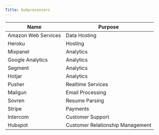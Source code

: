 ```yaml
---
Title: Subprocessors
---
```


| **Name**              | **Purpose**                       |
|-----------------------|-----------------------------------|
| Amazon Web Services   | Data Hosting                      |
| Heroku                | Hosting                           |
| Mixpanel              | Analytics                         |
| Google Analytics      | Analytics                         |
| Segment               | Analytics                         |
| Hotjar                | Analytics                         |
| Pusher                | Realtime Services                 |
| Mailgun               | Email Processing                  |
| Sovren                | Resume Parsing                    |
| Stripe                | Payments                          |
| Intercom              | Customer Support                  |
| Hubspot               | Customer Relationship Management  |
